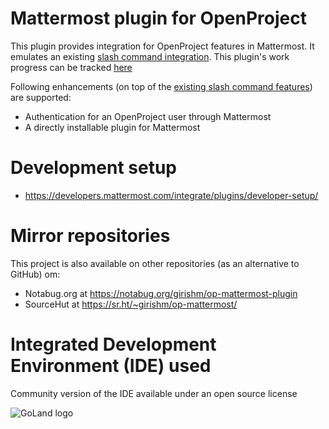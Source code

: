 # Mattermost plugin for OpenProject
This plugin provides integration for OpenProject features in Mattermost. It emulates an existing [slash command integration](https://github.com/girish17/op-mattermost). This plugin's work progress can be tracked [here](https://github.com/girish17/op-mattermost-plugin/projects/1)

Following enhancements (on top of the [existing slash command features](https://github.com/girish17/op-mattermost/wiki#about-op-mattermost)) are supported:
- Authentication for an OpenProject user through Mattermost
- A directly installable plugin for Mattermost

# Development setup
- https://developers.mattermost.com/integrate/plugins/developer-setup/

# Mirror repositories
This project is also available on other repositories (as an alternative to GitHub) om:
- Notabug.org at https://notabug.org/girishm/op-mattermost-plugin
- SourceHut at https://sr.ht/~girishm/op-mattermost/

# Integrated Development Environment (IDE) used

Community version of the IDE available under an open source license

![GoLand logo](https://resources.jetbrains.com/storage/products/company/brand/logos/GoLand.svg)
